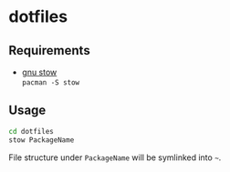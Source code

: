 # dotfiles

## Requirements

- [gnu stow](https://www.gnu.org/software/stow/manual/stow.html)  
`pacman -S stow`

## Usage

```sh
cd dotfiles
stow PackageName
```

File structure under `PackageName` will be symlinked into `~`.